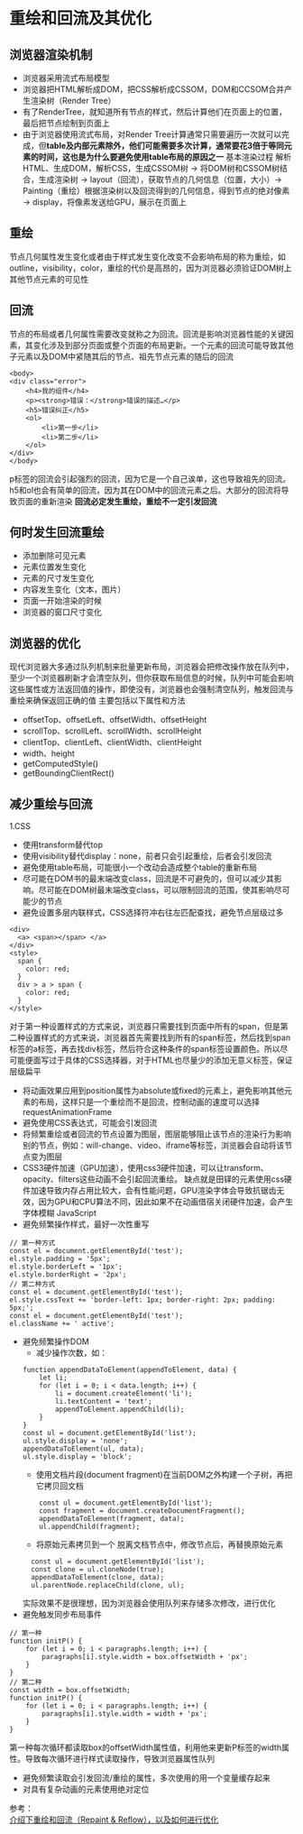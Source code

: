 # 重绘和回流及其优化
## 浏览器渲染机制
- 浏览器采用流式布局模型
- 浏览器把HTML解析成DOM，把CSS解析成CSSOM，DOM和CCSOM合并产生渲染树（Render Tree）
- 有了RenderTree，就知道所有节点的样式，然后计算他们在页面上的位置，最后把节点绘制到页面上
- 由于浏览器使用流式布局，对Render Tree计算通常只需要遍历一次就可以完成，但**table及内部元素除外，他们可能需要多次计算，通常要花3倍于等同元素的时间，这也是为什么要避免使用table布局的原因之一**
基本渲染过程
解析HTML、生成DOM，解析CSS，生成CSSOM树 -> 将DOM树和CSSOM树结合，生成渲染树 -> layout（回流），获取节点的几何信息（位置，大小）-> Painting（重绘）根据渲染树以及回流得到的几何信息，得到节点的绝对像素 -> display，将像素发送给GPU，展示在页面上
## 重绘
节点几何属性发生变化或者由于样式发生变化改变不会影响布局的称为重绘，如outline，visibility，color，重绘的代价是高昂的，因为浏览器必须验证DOM树上其他节点元素的可见性

## 回流
节点的布局或者几何属性需要改变就称之为回流。回流是影响浏览器性能的关键因素，其变化涉及到部分页面或整个页面的布局更新。一个元素的回流可能导致其他子元素以及DOM中紧随其后的节点、祖先节点元素的随后的回流
```
<body>
<div class="error">
    <h4>我的组件</h4>
    <p><strong>错误：</strong>错误的描述…</p>
    <h5>错误纠正</h5>
    <ol>
        <li>第一步</li>
        <li>第二步</li>
    </ol>
</div>
</body>
```
p标签的回流会引起强烈的回流，因为它是一个自己诶单，这也导致祖先的回流。h5和ol也会有简单的回流，因为其在DOM中的回流元素之后。大部分的回流将导致页面的重新渲染
**回流必定发生重绘，重绘不一定引发回流**

## 何时发生回流重绘
- 添加删除可见元素
- 元素位置发生变化
- 元素的尺寸发生变化
- 内容发生变化（文本，图片）
- 页面一开始渲染的时候
- 浏览器的窗口尺寸变化

## 浏览器的优化
现代浏览器大多通过队列机制来批量更新布局，浏览器会把修改操作放在队列中，至少一个浏览器刷新才会清空队列，但你获取布局信息的时候，队列中可能会影响这些属性或方法返回值的操作，即使没有，浏览器也会强制清空队列，触发回流与重绘来确保返回正确的值
主要包括以下属性和方法
- offsetTop、offsetLeft、offsetWidth、offsetHeight
- scrollTop、scrollLeft、scrollWidth、scrollHeight
- clientTop、clientLeft、clientWidth、clientHeight
- width、height
- getComputedStyle()
- getBoundingClientRect()

## 减少重绘与回流
1.CSS
- 使用transform替代top
- 使用visibility替代display：none，前者只会引起重绘，后者会引发回流
- 避免使用table布局，可能很小一个改动会造成整个table的重新布局
- 尽可能在DOM书的最末端改变class，回流是不可避免的，但可以减少其影响。尽可能在DOM树最末端改变class，可以限制回流的范围，使其影响尽可能少的节点
- 避免设置多层内联样式，CSS选择符冲右往左匹配查找，避免节点层级过多
```
<div>
  <a> <span></span> </a>
</div>
<style>
  span {
    color: red;
  }
  div > a > span {
    color: red;
  }
</style>
```
对于第一种设置样式的方式来说，浏览器只需要找到页面中所有的span，但是第二种设置样式的方式来说，浏览器首先需要找到所有的span标签，然后找到span标签的a标签，再去找div标签，然后符合这种条件的span标签设置颜色。所以尽可能便面写过于具体的CSS选择器，对于HTML也尽量少的添加无意义标签，保证层级扁平
- 将动画效果应用到position属性为absolute或fixed的元素上，避免影响其他元素的布局，这样只是一个重绘而不是回流，控制动画的速度可以选择requestAnimationFrame
- 避免使用CSS表达式，可能会引发回流
- 将频繁重绘或者回流的节点设置为图层，图层能够阻止该节点的渲染行为影响别的节点，例如：will-change、video、iframe等标签，浏览器会自动将该节点变为图层
- CSS3硬件加速（GPU加速），使用css3硬件加速，可以让transform、opacity、filters这些动画不会引起回流重绘。  缺点就是田铎的元素使用css硬件加速导致内存占用比较大，会有性能问题，GPU渲染字体会导致抗锯齿无效，因为GPU和CPU算法不同，因此如果不在动画借宿关闭硬件加速，会产生字体模糊
JavaScript
- 避免频繁操作样式，最好一次性重写
```
// 第一种方式
const el = document.getElementById('test');
el.style.padding = '5px';
el.style.borderLeft = '1px';
el.style.borderRight = '2px';
// 第二种方式
const el = document.getElementById('test');
el.style.cssText += 'border-left: 1px; border-right: 2px; padding: 5px;';
const el = document.getElementById('test');
el.className += ' active';
```
- 避免频繁操作DOM
    - 减少操作次数，如：
    ```
    function appendDataToElement(appendToElement, data) {
        let li;
        for (let i = 0; i < data.length; i++) {
            li = document.createElement('li');
            li.textContent = 'text';
            appendToElement.appendChild(li);
        }
    }
    const ul = document.getElementById('list');
    ul.style.display = 'none';
    appendDataToElement(ul, data);
    ul.style.display = 'block';
    ```
    - 使用文档片段(document fragment)在当前DOM之外构建一个子树，再把它拷贝回文档
    ```
        const ul = document.getElementById('list');
        const fragment = document.createDocumentFragment();
        appendDataToElement(fragment, data);
        ul.appendChild(fragment);
    ```
    - 将原始元素拷贝到一个 脱离文档节点中，修改节点后，再替换原始元素
    ```
      const ul = document.getElementById('list');
      const clone = ul.cloneNode(true);
      appendDataToElement(clone, data);
      ul.parentNode.replaceChild(clone, ul);
    ```
    实际效果不是很理想，因为浏览器会使用队列来存储多次修改，进行优化
- 避免触发同步布局事件
```
// 第一种
function initP() {
    for (let i = 0; i < paragraphs.length; i++) {
        paragraphs[i].style.width = box.offsetWidth + 'px';
    }
}
// 第二种
const width = box.offsetWidth;
function initP() {
    for (let i = 0; i < paragraphs.length; i++) {
        paragraphs[i].style.width = width + 'px';
    }
}
```
第一种每次循环都读取box的offsetWidth属性值，利用他来更新P标签的width属性。导致每次循环进行样式读取操作，导致浏览器属性队列
- 避免频繁读取会引发回流/重绘的属性，多次使用的用一个变量缓存起来
- 对具有复杂动画的元素使用绝对定位

参考：  
[介绍下重绘和回流（Repaint & Reflow），以及如何进行优化](https://github.com/Advanced-Frontend/Daily-Interview-Question/issues/24)
